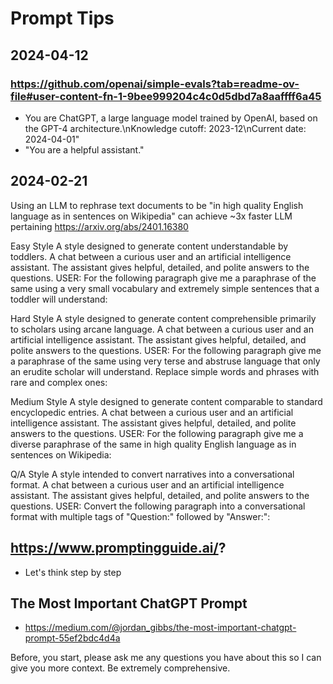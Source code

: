 # Prompt Tips


## 2024-04-12

### https://github.com/openai/simple-evals?tab=readme-ov-file#user-content-fn-1-9bee999204c4c0d5dbd7a8aaffff6a45

* You are ChatGPT, a large language model trained by OpenAI, based on the GPT-4 architecture.\nKnowledge cutoff: 2023-12\nCurrent date: 2024-04-01"
* "You are a helpful assistant."


## 2024-02-21

Using an LLM to rephrase text documents to be "in high quality English language as in sentences on Wikipedia" can achieve ~3x faster LLM pertaining https://arxiv.org/abs/2401.16380

Easy Style
A style designed to generate content understandable by toddlers.
A chat between a curious user and an artificial intelligence assistant.
The assistant gives helpful, detailed, and polite answers to the questions.
USER: For the following paragraph give me a paraphrase of the same using
a very small vocabulary and extremely simple sentences that a toddler will
understand:

Hard Style
A style designed to generate content comprehensible primarily to scholars using arcane language.
A chat between a curious user and an artificial intelligence assistant.
The assistant gives helpful, detailed, and polite answers to the questions.
USER: For the following paragraph give me a paraphrase of the same using very
terse and abstruse language that only an erudite scholar will understand.
Replace simple words and phrases with rare and complex ones:

Medium Style
A style designed to generate content comparable to standard encyclopedic entries.
A chat between a curious user and an artificial intelligence assistant.
The assistant gives helpful, detailed, and polite answers to the questions.
USER: For the following paragraph give me a diverse paraphrase of the same
in high quality English language as in sentences on Wikipedia:

Q/A Style
A style intended to convert narratives into a conversational format.
A chat between a curious user and an artificial intelligence assistant.
The assistant gives helpful, detailed, and polite answers to the questions.
USER: Convert the following paragraph into a conversational format with
multiple tags of "Question:" followed by "Answer:":


## https://www.promptingguide.ai/?

* Let's think step by step


## The Most Important ChatGPT Prompt

* https://medium.com/@jordan_gibbs/the-most-important-chatgpt-prompt-55ef2bdc4d4a

Before, you start, please ask me any questions you have about this so I can give you more context. Be extremely comprehensive.
